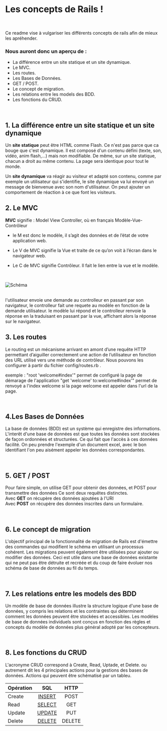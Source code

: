 # Les concepts de Rails ! 

<br />

Ce readme vise à vulgariser les différents concepts de rails afin de mieux les apréhender.
<br />

### Nous auront donc un aperçu de :

* La différence entre un site statique et un site dynamique.
* Le MVC.
* Les routes.
* Les Bases de Données.
* GET / POST.
* Le concept de migration.
* Les relations entre les models des BDD.
* Les fonctions du CRUD.

<br />

## 1. La différence entre un site statique et un site dynamique


Un **site statique** peut être HTML comme Flash. Ce n'est pas parce que ca bouge que c'est dynamique. Il est composé d'un contenu défini (texte, son, vidéo, anim flash,...) mais non modifiable. De même, sur un site statique, chacun a droit au même contenu. La page sera identique pour tout le monde.

Un **site dynamique** va réagir au visiteur et adapté son contenu, comme par exemple un utilisateur qui s'identifie, le site dynamique va lui envoyé un message de bienvenue avec son nom d'utilisateur. On peut ajouter un comportement de réaction à ce que font les visiteurs.
<br />

## 2. Le MVC

**MVC** signifie : Model View Controller, où en français Modèle-Vue-Contrôleur

* le M est donc le modèle, il s’agit des données et de l’état de votre application web.

* Le V de MVC signifie la Vue et traite de ce qu’on voit à l’écran dans le navigateur web.

* Le C de MVC signifie Contrôleur. Il fait le lien entre la vue et le modèle.
<br />

![Schéma](https://www.supinfo.com/articles/resources/203914/1625/0.png)


<br />
l'utilisateur envoie une demande au controlleur en passant par son navigateur, le controlleur fait une requete au modèle en fonction de la demande utilisateur. le modèle lui répond et le controlleur renvoie la réponse en la traduisant en passant par la vue, affichant alors la réponse sur le navigateur.

<br />

## 3. Les routes

Le routing est un mécanisme arrivant en amont d’une requête HTTP permettant d’aiguiller correctement une action de l’utilisateur en fonction des URL utilisé vers une méthode de contrôleur. 
Nous pouvons les configurer à partir du fichier config/routes.rb .

exemple : "root 'welcome#index'" permet de configuré la page de démarage de l'application
 			"get 'welcome' to:welcome#index'" permet de renvoyé a l'index welcome si la page welcome est appeler dans l'url de la page.

<br /> 

## 4.Les Bases de Données

La base de données (BDD) est un système qui enregistre des informations. L'interêt d'une base de données est que toutes les données sont stockées de façon ordonnées et structurées. Ce qui fait que l'accès à ces données facilité.
On peu prendre l'exemple d'un document excel, avec le bon identifiant l'on peu aisément appeler les données correspondantes.

<br />

## 5. GET / POST

Pour faire simple, on utilise GET pour obtenir des données, et POST pour transmettre des données
Ce sont deux requêtes distinctes.
<br />
Avec **GET** on récupère des données ajoutées à l'URI
<br />
Avec **POST** on récupère des données inscrites dans un formulaire.

<br />

## 6. Le concept de migration

L'objectif principal de la fonctionnalité de migration de Rails est d'émettre des commandes qui modifient le schéma en utilisant un processus cohérent. Les migrations peuvent également être utilisées pour ajouter ou modifier des données. 
Ceci est utile dans une base de données existante qui ne peut pas être détruite et recréée et du coup de faire évoluer nos schéma de base de données au fil du temps.

<br />

## 7. Les relations entre les models des BDD

Un modèle de base de données illustre la structure logique d'une base de données, y compris les relations et les contraintes qui déterminent comment les données peuvent être stockées et accessibles. Les modèles de base de données individuels sont conçus en fonction des règles et concepts du modèle de données plus général adopté par les concepteurs. 

<br />

## 8. Les fonctions du CRUD

L'acronyme CRUD correspond à Create, Read, Uptade, et Delete. 
ou autrement dit les 4 principales actions pour la gestions des bases de données.
Actions qui peuvent être schématisé par un tableu.

|**Opération**|**SQL**   |**HTTP**|
|:---|:---:|:---:|
|Create|[INSERT](https://fr.wikipedia.org/wiki/Insert_(SQL))|POST|
|Read|[SELECT](https://fr.wikipedia.org/wiki/Select_(SQL))|GET|
|Update|[UPDATE](https://fr.wikipedia.org/wiki/Update_(SQL))|PUT|
|Delete|[DELETE](https://fr.wikipedia.org/wiki/Delete_(SQL))|DELETE|

